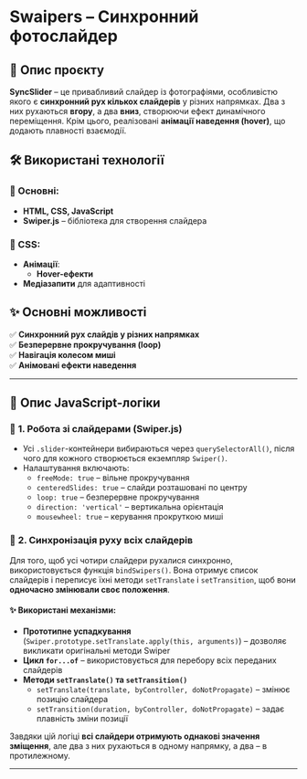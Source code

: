 # **Swaipers – Синхронний фотослайдер**

## 📌 Опис проєкту  
**SyncSlider** – це привабливий слайдер із фотографіями, особливістю якого є **синхронний рух кількох слайдерів** у різних напрямках. Два з них рухаються **вгору**, а два **вниз**, створюючи ефект динамічного переміщення. Крім цього, реалізовані **анімації наведення (hover)**, що додають плавності взаємодії.  

## 🛠 Використані технології  

### 🔹 Основні:  
- **HTML, CSS, JavaScript**  
- **Swiper.js** – бібліотека для створення слайдера  

### 🔹 CSS:  
- **Анімації**:  
  - **Hover-ефекти**  
- **Медіазапити** для адаптивності  

## ✨ Основні можливості  
✅ **Синхронний рух слайдів у різних напрямках**  
✅ **Безперервне прокручування (loop)**  
✅ **Навігація колесом миші**  
✅ **Анімовані ефекти наведення**  

---

## 🔧 Опис JavaScript-логіки  

### 📌 **1. Робота зі слайдерами (Swiper.js)**  
- Усі `.slider`-контейнери вибираються через `querySelectorAll()`, після чого для кожного створюється екземпляр `Swiper()`.  
- Налаштування включають:  
  - `freeMode: true` – вільне прокручування  
  - `centeredSlides: true` – слайди розташовані по центру  
  - `loop: true` – безперервне прокручування  
  - `direction: 'vertical'` – вертикальна орієнтація  
  - `mousewheel: true` – керування прокруткою миші  

### 📌 **2. Синхронізація руху всіх слайдерів**  
Для того, щоб усі чотири слайдери рухалися синхронно, використовується функція `bindSwipers()`. Вона отримує список слайдерів і переписує їхні методи `setTranslate` і `setTransition`, щоб вони **одночасно змінювали своє положення**.  

#### ✨ Використані механізми:  
- **Прототипне успадкування** (`Swiper.prototype.setTranslate.apply(this, arguments)`) – дозволяє викликати оригінальні методи Swiper  
- **Цикл `for...of`** – використовується для перебору всіх переданих слайдерів  
- **Методи `setTranslate()` та `setTransition()`**  
  - `setTranslate(translate, byController, doNotPropagate)` – змінює позицію слайдера  
  - `setTransition(duration, byController, doNotPropagate)` – задає плавність зміни позиції  

Завдяки цій логіці **всі слайдери отримують однакові значення зміщення**, але два з них рухаються в одному напрямку, а два – в протилежному.

---

